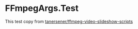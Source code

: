 ﻿# FFmpegArgs.Test

This test copy from [tanersener/ffmpeg-video-slideshow-scripts](https://github.com/tanersener/ffmpeg-video-slideshow-scripts)